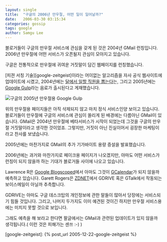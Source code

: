```yaml
---
layout: single
title:  "구글의 2006년 만우절, 어떤 일이 일어날까?"
date:   2006-03-30 03:15:34
categories: gossip
tags: google
author: Samgu Lee
---
```

블로거들이 구글의 만우절 서비스에 관심을 갖게 된 것은 2004년 GMail 런칭입니다. 2006년 만우절에 어떤 서비스가 오픈될지 관심이 모아지고 있습니다.

구글은 전통적으로 만우절에 귀여운 거짓말이 담긴 웹페이지를 런칭했습니다.

[피젼 서칭 기술][google-zeitgeist]이라는 어이없는 알고리즘을 자사 공식 웹사이트에 업데이트에 시켰고, 2004년에는 [달에서 일할 직원을 뽑는다](http://www.google.com/jobs/lunar_job.html)는, 그리고 2005년에는 [Google Gulp](http://www.google.com/googlegulp/)라는 음료가 출시된다고 게재했습니다.

![구글의 2005년 만우절용 Google Gulp](https://www.google.com/googlegulp/images/logo.gif)

위의 만우절용 페이지들은 아직 삭제되지 않고 마치 정식 서비스인양 보이고 있습니다. 블로거들이 만우절에 구글의 서비스에 관심이 쏠리게 된 배경에는 다름아닌 GMail이 있습니다. GMail은 2004년 만우절에 베타서비스가 시작이 되었는데 그것을 구글의 만우절 거짓말이라고 생각한 것이었죠. 그렇지만, 거짓이 아닌 진실이어서 굉장한 마케팅이라고 찬사를 보냈습니다.

2005년에는 마찬가지로 GMail의 추가 기가바이트 용량 증설을 발표했습니다.

2006년에는 과거와 마찬가지로 페이크용 페이지가 나오겠지만, 아마도 어떤 서비스가 런칭이 되지 않을까 하는 기대가 블로거들 사이에 나오고 있습니다.

Lawrence R은 [Google Blogscoped](http://blog.outer-court.com/forum/24304.html)에서 아마도 그것이 [GCalendar](http://www.palgle.com/index.php/unvail_cl2/2006/03/09/)가 되지 않을까 예측하고 있습니다. Garett Rogers은 [ZDNET](http://blogs.zdnet.com/Google/?p=143)에서 GDRIVE 혹은 GTalk에서 작동되는 보이스메일이 아닐까 추측합니다.

GDRIVE는 아마도 구글 데스크탑의 개인정보에 관한 말들이 많아서 당장에는 서비스되기 힘들 것입니다. 그리고, 나머지 두가지도 이미 예견된 것이긴 하지만 만우절 서비스용에는 미치지 못할 것으로 보입니다.

그래도 예측을 해 보라고 한다면 팔글에서는 GMail과 관련된 업데이트가 있지 않을까 생각됩니다.( 이런 것은 피해가는 센쓰 :-) )

[google-zeitgeist]: {% post_url 2005-12-22-google-zeitgeist %}
